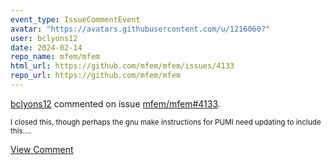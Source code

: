 ```yaml
---
event_type: IssueCommentEvent
avatar: "https://avatars.githubusercontent.com/u/1216060?"
user: bclyons12
date: 2024-02-14
repo_name: mfem/mfem
html_url: https://github.com/mfem/mfem/issues/4133
repo_url: https://github.com/mfem/mfem
---
```


<a href='https://github.com/bclyons12' target='_blank'>bclyons12</a> commented on issue <a href='https://github.com/mfem/mfem/issues/4133' target='_blank'>mfem/mfem#4133</a>.

<small>I closed this, though perhaps the gnu make instructions for PUMI need updating to include this....</small>

<a href='https://github.com/mfem/mfem/issues/4133' target='_blank'>View Comment</a>